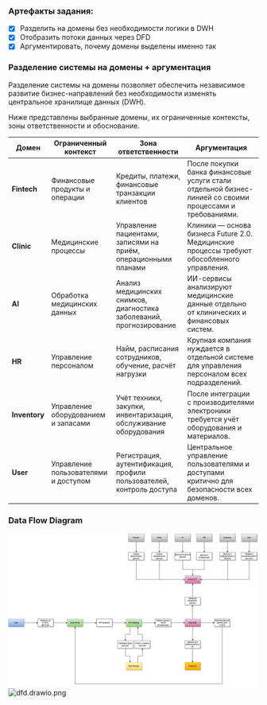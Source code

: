 ### Артефакты задания:
- [x] Разделить на домены без необходимости логики в DWH
- [x] Отобразить потоки данных через DFD
- [x] Аргументировать, почему домены выделены именно так

### Разделение системы на домены + аргументация
Разделение системы на домены позволяет обеспечить независимое развитие бизнес-направлений 
без необходимости изменять центральное хранилище данных (DWH).

Ниже представлены выбранные домены, их ограниченные контексты, зоны ответственности и обоснование.

| Домен         | Ограниченный контекст                | Зона ответственности                                                 | Аргументация                                                                                             |
|---------------|--------------------------------------|----------------------------------------------------------------------|----------------------------------------------------------------------------------------------------------|
| **Fintech**   | Финансовые продукты и операции       | Кредиты, платежи, финансовые транзакции клиентов                     | После покупки банка финансовые услуги стали отдельной бизнес-линией со своими процессами и требованиями. |
| **Clinic**    | Медицинские процессы                 | Управление пациентами, записями на приём, операционными планами      | Клиники — основа бизнеса Future 2.0. Медицинские процессы требуют обособленного управления.              |
| **AI**        | Обработка медицинских данных         | Анализ медицинских снимков, диагностика заболеваний, прогнозирование | ИИ-сервисы анализируют медицинские данные отдельно от клинических и финансовых систем.                   |
| **HR**        | Управление персоналом                | Найм, расписания сотрудников, обучение, расчёт нагрузки              | Крупная компания нуждается в отдельной системе для управления персоналом всех подразделений.             |
| **Inventory** | Управление оборудованием и запасами  | Учёт техники, закупки, инвентаризация, обслуживание оборудования     | После интеграции с производителями электроники требуется учёт оборудования и материалов.                 |
| **User**      | Управление пользователями и доступом | Регистрация, аутентификация, профили пользователей, контроль доступа | Центральное управление пользователями и доступами критично для безопасности всех доменов.                |

### Data Flow Diagram
![data_flow_diagram.drawio.png](data_flow_diagram.drawio.png)![dfd.drawio.png](dfd.drawio.png)
